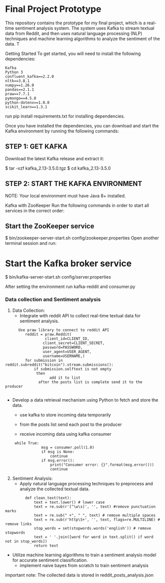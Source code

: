 # Final Project Prototype

This repository contains the prototype for my final project, which is a real-time sentiment analysis system. The system uses Kafka to stream textual data from Reddit, and then uses natural language processing (NLP) techniques and machine learning algorithms to analyze the sentiment of the data. T

Getting Started
To get started, you will need to install the following dependencies:
```
Kafka
Python 3
confluent_kafka==2.2.0
nltk==3.8.1
numpy==1.26.0
pandas==2.1.1
praw==7.7.1
pymongo==4.5.0
python-dotenv==1.0.0
scikit_learn==1.3.1

```

run pip install requirements.txt for installing dependencies.


Once you have installed the dependencies, you can download and start the Kafka environment by running the following commands:


## STEP 1: GET KAFKA
Download the latest Kafka release and extract it:

$ tar -xzf kafka_2.13-3.5.0.tgz
$ cd kafka_2.13-3.5.0

## STEP 2: START THE KAFKA ENVIRONMENT
NOTE: Your local environment must have Java 8+ installed.


Kafka with ZooKeeper
Run the following commands in order to start all services in the correct order:

## Start the ZooKeeper service
$ bin/zookeeper-server-start.sh config/zookeeper.properties
Open another terminal session and run:

# Start the Kafka broker service
$ bin/kafka-server-start.sh config/server.properties


After setting the environment  run kafka-reddit and consumer.py

### Data collection and Sentiment analysis

1. Data Collection:
   - Integrate with reddit API to collect real-time textual data for sentiment analysis.
```
      Use praw library to connect to reddit API
         reddit = praw.Reddit(
                  client_id=CLIENT_ID,
                 client_secret=CLIENT_SECRET,
                 password=PASSWORD, 
                 user_agent=USER_AGENT,
                 username=USERNAME,)
         for submission in reddit.subreddit("bitcoin").stream.submissions():
             if submission.selftext is not empty
              then 
                    add it to list
               after the posts list is complete send it to the producer
               

```



   - Develop a data retrieval mechanism using Python to fetch and store the data.
        - use kafka to store incoming data temporarily 
        -    from the posts list send each post to the producer


        - receive incoming data using kafka consumer
        ```
         while True:
                     msg = consumer.poll(1.0)
                     if msg is None:
                         continue
                     if msg.error():
                         print("Consumer error: {}".format(msg.error()))
                         continue     
        ```
                   
 
2. Sentiment Analysis:
   - Apply natural language processing techniques to preprocess and analyze the collected textual data.
```
         def clean_text(text):
             text = text.lower() # lower case
             text = re.sub(r'[^\w\s]', '', text) #remove punctuation marks
             text = re.sub(" +", " ", text) # remove multiple spaces
             text = re.sub(r'http\S+', '', text, flags=re.MULTILINE) # remove links
             stop_words = set(stopwords.words('english')) # remove stopwords
             text = ' '.join([word for word in text.split() if word not in stop_words])
             return text

```

   - Utilize machine learning algorithms to train a sentiment analysis model for accurate sentiment classification.
        - implement naive bayes from scratch to train sentiment analysis 


important note:
The collected data is stored in reddit_posts_analysis.json